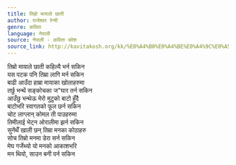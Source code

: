 ```yaml
---
title: तिम्रो मायाले छाती
author: राजेश्वर रेग्मी
genre: कविता
language: नेपाली
source: नेपाली - कविता कोश
source_link: http://kavitakosh.org/kk/%E0%A4%B0%E0%A4%BE%E0%A4%9C%E0%A5%87%E0%A4%B6%E0%A5%8D%E0%A4%B5%E0%A4%B0_%E0%A4%B0%E0%A5%87%E0%A4%97%E0%A5%8D%E0%A4%AE%E0%A5%80
---
```


तिम्रो मायाले छाती कहिल्यै भर्न सकिन  
यस पटक पनि तिम्रा लागि मर्न सकिन  
बाढी आउँदा हाम्रा मायाका खोलाहरुमा  
तर्छु भन्थें सङ्कोचका ज"घार तर्न सकिन  
आउँछु भन्थेऊ मेरो मुटुको बाटो हुँदै  
बाटोभरि स्वागतको फूल छर्न सकिन  
चोट लाग्लान् कोमल ती पाउहरुमा  
तिमीलाई भेट्न ओरालीमा झर्न सकिन  
सुनेंथेँ खाली छन् तिम्रा मनका कोठाहरु  
सोच तिम्रो मनमा डेरा सर्न सकिन  
मेघ गर्जेथ्यो यो मनको आकाशभरि  
मन थियो, साउन बनी पर्न सकिन
